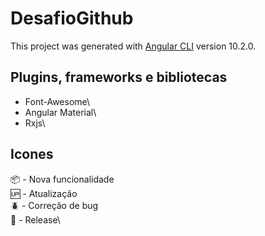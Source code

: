 # DesafioGithub

This project was generated with [Angular CLI](https://github.com/angular/angular-cli) version 10.2.0.

## Plugins, frameworks e bibliotecas

* Font-Awesome\
* Angular Material\
* Rxjs\

## Icones

:package: - Nova funcionalidade\
:up: - Atualização\
:beetle: - Correção de bug\
:checkered_flag: - Release\
